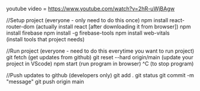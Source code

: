 youtube video = https://www.youtube.com/watch?v=2hR-uWjBAgw

//Setup project (everyone - only need to do this once)
npm install react-router-dom
    (actually install react [after downloading it from browser])
npm install firebase
npm install -g firebase-tools
npm install web-vitals  
    (install tools that project needs)

//Run project (everyone - need to do this everytime you want to run project)
git fetch
    (get updates from github)
git reset --hard origin/main
    (update your project in VScode)
npm start
    (run program in browser)
^C 
    (to stop program)

//Push updates to github (developers only)
git add .
git status
git commit -m "message"
git push origin main

